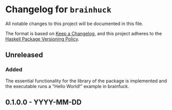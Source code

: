 # Changelog for `brainhuck`

All notable changes to this project will be documented in this file.

The format is based on [Keep a Changelog](https://keepachangelog.com/en/1.0.0/),
and this project adheres to the
[Haskell Package Versioning Policy](https://pvp.haskell.org/).

## Unreleased

### Added

The essential functionality for the library of the package is implemented
and the executable runs a "Hello World!" example in brainfuck.

## 0.1.0.0 - YYYY-MM-DD







